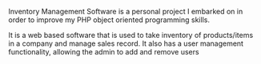 Inventory Management Software is a personal project I embarked on
in order to improve my PHP object oriented programming skills.

It is a web based software that is used to take inventory of products/items in a company and manage sales record.
It also has a user management functionality, allowing the admin to add and remove users

